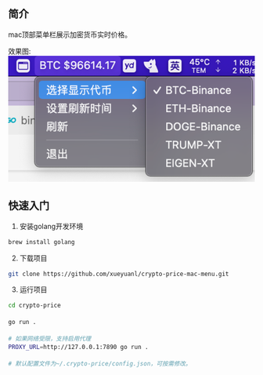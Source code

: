 ## 简介
mac顶部菜单栏展示加密货币实时价格。

效果图: ![](./images/demo.png)

## 快速入门
1. 安装golang开发环境
```bash
brew install golang
```
2. 下载项目
```bash
git clone https://github.com/xueyuanl/crypto-price-mac-menu.git
```
3. 运行项目
```bash
cd crypto-price

go run .

# 如果网络受限，支持启用代理
PROXY_URL=http://127.0.0.1:7890 go run .

# 默认配置文件为~/.crypto-price/config.json，可按需修改。
```
